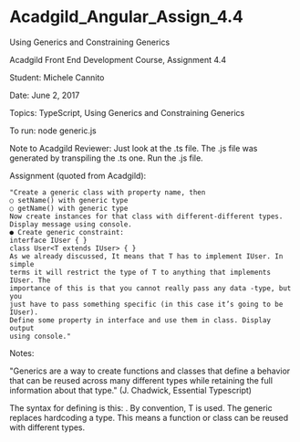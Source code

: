 # Acadgild_Angular_Assign_4.4  
Using Generics and Constraining Generics 
 
Acadgild Front End Development Course, Assignment 4.4

Student:  Michele Cannito

Date: June 2, 2017

Topics: TypeScript, Using Generics and Constraining Generics

To run: node generic.js

Note to Acadgild Reviewer: 
    Just look at the .ts file. The .js file was generated by transpiling the .ts one. Run the .js file.

Assignment (quoted from Acadgild):

    "Create a generic class with property name, then
    ○ setName() with generic type
    ○ getName() with generic type
    Now create instances for that class with different-different types.
    Display message using console.
    ● Create generic constraint:
    interface IUser { }
    class User<T extends IUser> { }
    As we already discussed, It means that T has to implement IUser. In simple
    terms it will restrict the type of T to anything that implements IUser. The
    importance of this is that you cannot really pass any data -type, but you
    just have to pass something specific (in this case it’s going to be IUser).
    Define some property in interface and use them in class. Display output
    using console."

Notes:

   "Generics are a way to create functions and classes that define a
   behavior that can be reused across many different types while retaining
   the full information about that type." (J. Chadwick, Essential Typescript)

   The syntax for defining is this: <genericName>. By convention, T is used.
   The generic replaces hardcoding a type. This means a function or class
   can be reused with different types.
